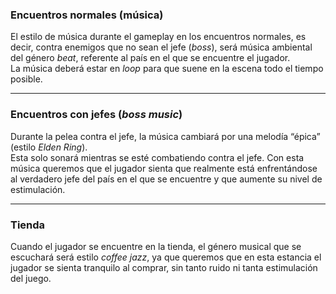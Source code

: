 ### Encuentros normales (música)

El estilo de música durante el gameplay en los encuentros normales, es decir, contra enemigos que no sean el jefe (_boss_), será música ambiental del género _beat_, referente al país en el que se encuentre el jugador.  
La música deberá estar en _loop_ para que suene en la escena todo el tiempo posible.

---

### Encuentros con jefes (_boss music_)

Durante la pelea contra el jefe, la música cambiará por una melodía “épica” (estilo _Elden Ring_).  
Esta solo sonará mientras se esté combatiendo contra el jefe. Con esta música queremos que el jugador sienta que realmente está enfrentándose al verdadero jefe del país en el que se encuentre y que aumente su nivel de estimulación.

---

### Tienda

Cuando el jugador se encuentre en la tienda, el género musical que se escuchará será estilo _coffee jazz_, ya que queremos que en esta estancia el jugador se sienta tranquilo al comprar, sin tanto ruido ni tanta estimulación del juego.